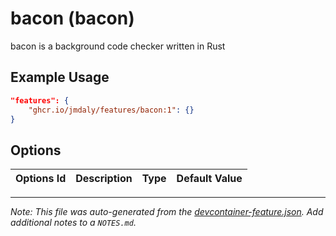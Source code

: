 
# bacon (bacon)

bacon is a background code checker written in Rust

## Example Usage

```json
"features": {
    "ghcr.io/jmdaly/features/bacon:1": {}
}
```

## Options

| Options Id | Description | Type | Default Value |
|-----|-----|-----|-----|




---

_Note: This file was auto-generated from the [devcontainer-feature.json](https://github.com/jmdaly/features/blob/main/src/bacon/devcontainer-feature.json).  Add additional notes to a `NOTES.md`._
